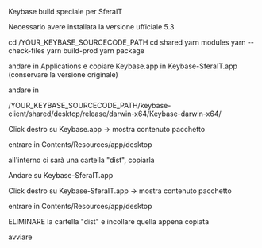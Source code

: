 Keybase build speciale per SferaIT

Necessario avere installata la versione ufficiale 5.3

cd /YOUR_KEYBASE_SOURCECODE_PATH
cd shared
yarn modules
yarn --check-files
yarn build-prod
yarn package

andare in Applications e copiare Keybase.app in Keybase-SferaIT.app (conservare la versione originale)

andare in 

/YOUR_KEYBASE_SOURCECODE_PATH/keybase-client/shared/desktop/release/darwin-x64/Keybase-darwin-x64/

Click destro su Keybase.app -> mostra contenuto pacchetto

entrare in Contents/Resources/app/desktop

all'interno ci sarà una cartella "dist", copiarla

Andare su Keybase-SferaIT.app

Click destro su Keybase-SferaIT.app -> mostra contenuto pacchetto

entrare in Contents/Resources/app/desktop

ELIMINARE la cartella "dist" e incollare quella appena copiata

avviare